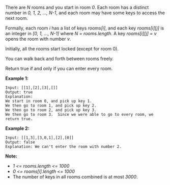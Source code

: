 There are *N* rooms and you start in room *0*. Each room has a distinct number in *0, 1, 2, ..., N-1*, and each room may have some keys to access the next room. 

Formally, each room *i* has a list of keys *rooms[i]*, and each key *rooms[i][j]* is an integer in *[0, 1, ..., N-1]* where *N = rooms.length*. A key *rooms[i][j] = v* opens the room with number *v*.

Initially, all the rooms start locked (except for room 0). 

You can walk back and forth between rooms freely.

Return true if and only if you can enter every room.

**Example 1:**
```
Input: [[1],[2],[3],[]]
Output: true
Explanation:  
We start in room 0, and pick up key 1.
We then go to room 1, and pick up key 2.
We then go to room 2, and pick up key 3.
We then go to room 3.  Since we were able to go to every room, we return true.
```

**Example 2:**
```
Input: [[1,3],[3,0,1],[2],[0]]
Output: false
Explanation: We can't enter the room with number 2.
```

**Note:**

* *1 <= rooms.length <= 1000*
* *0 <= rooms[i].length <= 1000*
* The number of keys in all rooms combined is at most *3000*.
